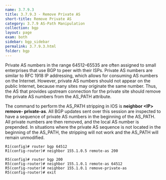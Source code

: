```yaml
---
name: 3.7.9.3
title: 3.7.9.3 - Remove Private AS
short-title: Remove Private AS
category: 3.7.9 AS-Path Manipulation
collection: bgp
layout: page
exam: both
sidebar: bgp_sidebar
permalink: 3.7.9.3.html
folder: bgp
---
```

Private AS numbers in the range 64512–65535 are often assigned to small enterprises that use BGP to peer with their ISPs. Private AS numbers are similar to RFC 1918 IP addressing, which allows for consuming AS numbers on the Internet. However, private AS numbers should not appear on the public Internet, because many sites may originate the same number. Thus, the AS that provides upstream connection for the private site should remove the private AS numbers from the AS_PATH attribute.

The command to perform the AS_PATH stripping in IOS is **neighbor \<IP\> remove- private-as**. All BGP updates sent over this session are inspected to have a sequence of private AS numbers in the beginning of the AS_PATH. All private numbers are then removed, and the local AS number is prepended. In situations where the private AS sequence is not located in the beginning of the AS_PATH, the stripping will not work and the AS_PATH will remain unmodified.
```
R1(config)# router bgp 64512
R1(config-router)# neighbor 155.1.0.5 remote-as 200
```
```
R5(config)# router bgp 200
R5(config-router)# neighbor 155.1.0.1 remote-as 64512
R5(config-router)# neighbor 155.1.0.1 remove-private-as
R5(config-router)# exit
```
